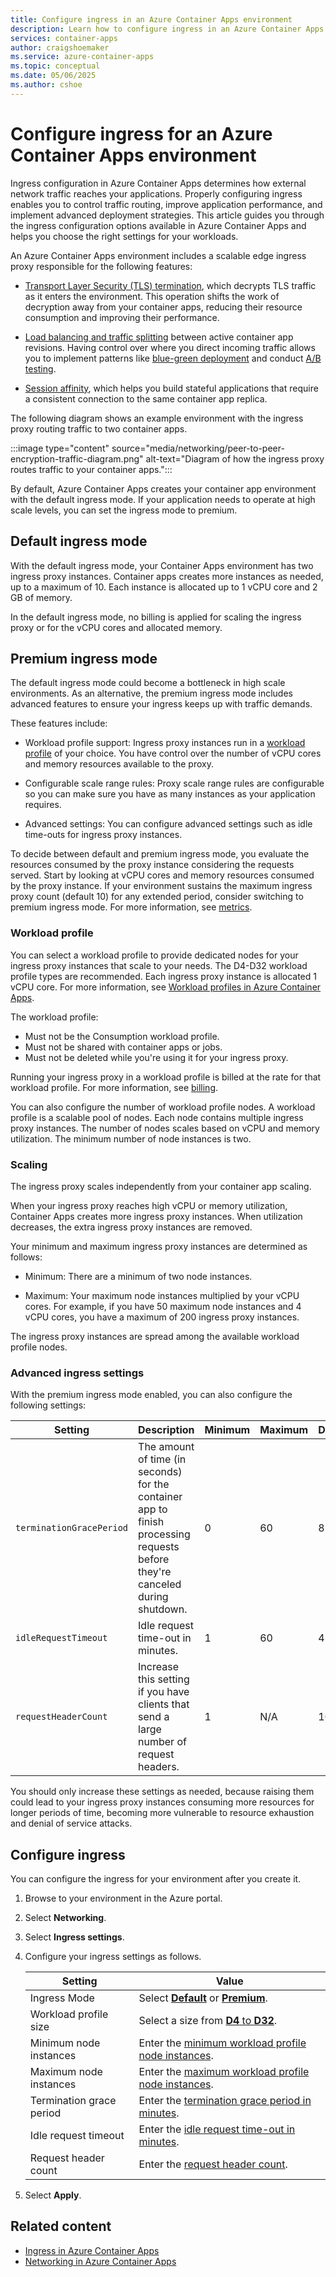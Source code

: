 ```yaml
---
title: Configure ingress in an Azure Container Apps environment
description: Learn how to configure ingress in an Azure Container Apps environment.
services: container-apps
author: craigshoemaker
ms.service: azure-container-apps
ms.topic: conceptual
ms.date: 05/06/2025
ms.author: cshoe
---
```


# Configure ingress for an Azure Container Apps environment

Ingress configuration in Azure Container Apps determines how external network traffic reaches your applications. Properly configuring ingress enables you to control traffic routing, improve application performance, and implement advanced deployment strategies. This article guides you through the ingress configuration options available in Azure Container Apps and helps you choose the right settings for your workloads.

An Azure Container Apps environment includes a scalable edge ingress proxy responsible for the following features:

- [Transport Layer Security (TLS) termination](networking.md#http-edge-proxy-behavior), which decrypts TLS traffic as it enters the environment. This operation shifts the work of decryption away from your container apps, reducing their resource consumption and improving their performance.

- [Load balancing and traffic splitting](traffic-splitting.md) between active container app revisions. Having control over where you direct incoming traffic allows you to implement patterns like [blue-green deployment](blue-green-deployment.md) and conduct [A/B testing](https://wikipedia.org/wiki/A/B_testing).

- [Session affinity](./sticky-sessions.md), which helps you build stateful applications that require a consistent connection to the same container app replica.

The following diagram shows an example environment with the ingress proxy routing traffic to two container apps.

:::image type="content" source="media/networking/peer-to-peer-encryption-traffic-diagram.png" alt-text="Diagram of how the ingress proxy routes traffic to your container apps.":::

By default, Azure Container Apps creates your container app environment with the default ingress mode. If your application needs to operate at high scale levels, you can set the ingress mode to premium.

## Default ingress mode

With the default ingress mode, your Container Apps environment has two ingress proxy instances. Container apps creates more instances as needed, up to a maximum of 10. Each instance is allocated up to 1 vCPU core and 2 GB of memory.

In the default ingress mode, no billing is applied for scaling the ingress proxy or for the vCPU cores and allocated memory.

## Premium ingress mode

The default ingress mode could become a bottleneck in high scale environments. As an alternative, the premium ingress mode includes advanced features to ensure your ingress keeps up with traffic demands.

These features include:

- Workload profile support: Ingress proxy instances run in a [workload profile](workload-profiles-overview.md) of your choice. You have control over the number of vCPU cores and memory resources available to the proxy.

- Configurable scale range rules: Proxy scale range rules are configurable so you can make sure you have as many instances as your application requires.

- Advanced settings: You can configure advanced settings such as idle time-outs for ingress proxy instances.

To decide between default and premium ingress mode, you evaluate the resources consumed by the proxy instance considering the requests served. Start by looking at vCPU cores and memory resources consumed by the proxy instance. If your environment sustains the maximum ingress proxy count (default 10) for any extended period, consider switching to premium ingress mode. For more information, see [metrics](metrics.md).

### Workload profile

You can select a workload profile to provide dedicated nodes for your ingress proxy instances that scale to your needs. The D4-D32 workload profile types are recommended. Each ingress proxy instance is allocated 1 vCPU core. For more information, see [Workload profiles in Azure Container Apps](workload-profiles-overview.md).

The workload profile:

- Must not be the Consumption workload profile.
- Must not be shared with container apps or jobs.
- Must not be deleted while you're using it for your ingress proxy.

Running your ingress proxy in a workload profile is billed at the rate for that workload profile. For more information, see [billing](billing.md#consumption-dedicated).

You can also configure the number of workload profile nodes. A workload profile is a scalable pool of nodes. Each node contains multiple ingress proxy instances. The number of nodes scales based on vCPU and memory utilization. The minimum number of node instances is two.

### Scaling

The ingress proxy scales independently from your container app scaling.

When your ingress proxy reaches high vCPU or memory utilization, Container Apps creates more ingress proxy instances. When utilization decreases, the extra ingress proxy instances are removed.

Your minimum and maximum ingress proxy instances are determined as follows:

- Minimum: There are a minimum of two node instances.

- Maximum: Your maximum node instances multiplied by your vCPU cores. For example, if you have 50 maximum node instances and 4 vCPU cores, you have a maximum of 200 ingress proxy instances.

The ingress proxy instances are spread among the available workload profile nodes.

### Advanced ingress settings

With the premium ingress mode enabled, you can also configure the following settings:

| Setting | Description | Minimum | Maximum | Default |
|---|---|---|---|---|
| `terminationGracePeriod` | The amount of time (in seconds) for the container app to finish processing requests before they're canceled during shutdown. | 0 | 60 | 8 |
| `idleRequestTimeout` | Idle request time-out in minutes. | 1 | 60 | 4 |
| `requestHeaderCount` | Increase this setting if you have clients that send a large number of request headers. | 1 | N/A | 100 |

You should only increase these settings as needed, because raising them could lead to your ingress proxy instances consuming more resources for longer periods of time, becoming more vulnerable to resource exhaustion and denial of service attacks.

## Configure ingress

You can configure the ingress for your environment after you create it.

1. Browse to your environment in the Azure portal.
1. Select **Networking**.
1. Select **Ingress settings**.
1. Configure your ingress settings as follows.

    | Setting | Value |
    |---|---|
    | Ingress Mode| Select [**Default**](#default-ingress-mode) or [**Premium**](#premium-ingress-mode). |
    | Workload profile size | Select a size from [**D4** to **D32**](#workload-profile). |
    | Minimum node instances | Enter the [minimum workload profile node instances](#workload-profile). |
    | Maximum node instances | Enter the [maximum workload profile node instances](#workload-profile). |
    | Termination grace period |Enter the [termination grace period in minutes](#advanced-ingress-settings). |
    | Idle request timeout| Enter the [idle request time-out in minutes](#advanced-ingress-settings). |
    | Request header count | Enter the [request header count](#advanced-ingress-settings). |

1. Select **Apply**.

## Related content

- [Ingress in Azure Container Apps](ingress-overview.md)
- [Networking in Azure Container Apps](networking.md)